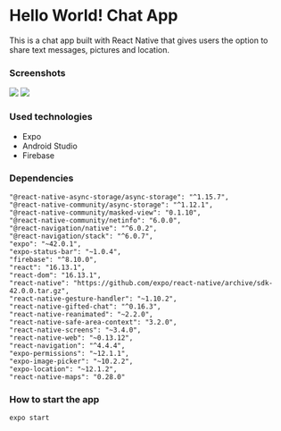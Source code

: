 # Hello World! Chat App

This is a chat app built with React Native that gives users the option to share text messages, pictures and location.

### Screenshots

![](https://snipboard.io/Pdj6vO.jpg)
![](https://snipboard.io/dcrkhS.jpg)

### Used technologies

* Expo
* Android Studio
* Firebase

### Dependencies
    "@react-native-async-storage/async-storage": "^1.15.7",
    "@react-native-community/async-storage": "^1.12.1",
    "@react-native-community/masked-view": "0.1.10",
    "@react-native-community/netinfo": "6.0.0",
    "@react-navigation/native": "^6.0.2",
    "@react-navigation/stack": "^6.0.7",
    "expo": "~42.0.1",
    "expo-status-bar": "~1.0.4",
    "firebase": "^8.10.0",
    "react": "16.13.1",
    "react-dom": "16.13.1",
    "react-native": "https://github.com/expo/react-native/archive/sdk-42.0.0.tar.gz",
    "react-native-gesture-handler": "~1.10.2",
    "react-native-gifted-chat": "^0.16.3",
    "react-native-reanimated": "~2.2.0",
    "react-native-safe-area-context": "3.2.0",
    "react-native-screens": "~3.4.0",
    "react-native-web": "~0.13.12",
    "react-navigation": "^4.4.4",
    "expo-permissions": "~12.1.1",
    "expo-image-picker": "~10.2.2",
    "expo-location": "~12.1.2",
    "react-native-maps": "0.28.0"

  ### How to start the app
  
  ``` expo start ```
